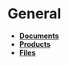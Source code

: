 # General

* **[Documents](documents/index.md)**
*  **[Products](products/index.md)**
*  **[Files](files/index.md)**
